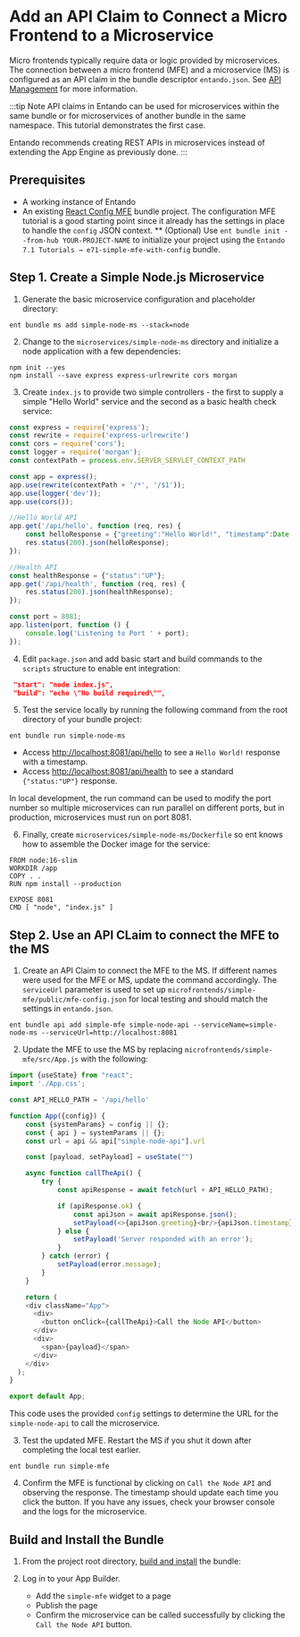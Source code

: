 # Add an API Claim to Connect a Micro Frontend to a Microservice
Micro frontends typically require data or logic provided by microservices. The connection between a micro frontend (MFE) and a microservice (MS) is configured as an API claim in the bundle descriptor `entando.json`. See [API Management](../../../docs/getting-started/ent-api.md) for more information. 

:::tip Note
API claims in Entando can be used for microservices within the same bundle or for microservices of another bundle in the same namespace. This tutorial demonstrates the first case. 

Entando recommends creating REST APIs in microservices instead of extending the App Engine as previously done.
::: 

## Prerequisites
* A working instance of Entando
* An existing [React Config MFE](../mfe/widget-configuration.md) bundle project. The configuration MFE tutorial is a good starting point since it already has the settings in place to handle the `config` JSON context. 
** (Optional) Use `ent bundle init --from-hub YOUR-PROJECT-NAME` to initialize your project using the `Entando 7.1 Tutorials → e71-simple-mfe-with-config` bundle.

## Step 1. Create a Simple Node.js Microservice
1. Generate the basic microservice configuration and placeholder directory:
``` shell
ent bundle ms add simple-node-ms --stack=node 
```
2. Change to the `microservices/simple-node-ms` directory and initialize a node application with a few dependencies:
``` shell
npm init --yes
npm install --save express express-urlrewrite cors morgan
```
3. Create `index.js` to provide two simple controllers - the first to supply a simple "Hello World" service and the second as a basic health check service:
``` javascript
const express = require('express');
const rewrite = require('express-urlrewrite')
const cors = require('cors');
const logger = require('morgan');
const contextPath = process.env.SERVER_SERVLET_CONTEXT_PATH

const app = express();
app.use(rewrite(contextPath + '/*', '/$1'));
app.use(logger('dev'));
app.use(cors());

//Hello World API
app.get('/api/hello', function (req, res) {
    const helloResponse = {"greeting":"Hello World!", "timestamp":Date.now()};
    res.status(200).json(helloResponse);
});

//Health API
const healthResponse = {"status":"UP"};
app.get('/api/health', function (req, res) {
    res.status(200).json(healthResponse);
});

const port = 8081;
app.listen(port, function () {
    console.log('Listening to Port ' + port);
}); 
```

4. Edit `package.json` and add basic start and build commands to the `scripts` structure to enable ent integration:
```json
 "start": "node index.js",
 "build": "echo \"No build required\"",
```
5. Test the service locally by running the following command from the root directory of your bundle project:
``` shell
ent bundle run simple-node-ms 
```
* Access <http://localhost:8081/api/hello> to see a `Hello World!` response with a timestamp. 
* Access <http://localhost:8081/api/health> to see a standard `{"status:"UP"}` response.

In local development, the run command can be used to modify the port number so multiple microservices can run parallel on different ports, but in production, microservices must run on port 8081. 
  
6. Finally, create `microservices/simple-node-ms/Dockerfile` so ent knows how to assemble the Docker image for the service:
```
FROM node:16-slim
WORKDIR /app
COPY . .
RUN npm install --production

EXPOSE 8081
CMD [ "node", "index.js" ]
```

## Step 2. Use an API CLaim to connect the MFE to the MS
1. Create an API Claim to connect the MFE to the MS. If different names were used for the MFE or MS, update the command accordingly. The `serviceUrl` parameter is used to set up `microfrontends/simple-mfe/public/mfe-config.json` for local testing and should match the settings in `entando.json`. 
``` shell
ent bundle api add simple-mfe simple-node-api --serviceName=simple-node-ms --serviceUrl=http://localhost:8081
```

2. Update the MFE to use the MS by replacing `microfrontends/simple-mfe/src/App.js` with the following:
``` javascript
import {useState} from "react";
import './App.css';

const API_HELLO_PATH = '/api/hello'

function App({config}) {
    const {systemParams} = config || {};
    const { api } = systemParams || {};
    const url = api && api["simple-node-api"].url

    const [payload, setPayload] = useState("")

    async function callTheApi() {
        try {
            const apiResponse = await fetch(url + API_HELLO_PATH);

            if (apiResponse.ok) {
                const apiJson = await apiResponse.json();
                setPayload(<>{apiJson.greeting}<br/>{apiJson.timestamp}</>);
            } else {
                setPayload('Server responded with an error');
            }
        } catch (error) {
            setPayload(error.message);
        }
    }

    return (
    <div className="App">
      <div>
        <button onClick={callTheApi}>Call the Node API</button>
      </div>
      <div>
        <span>{payload}</span>
      </div>
    </div>
  );
}

export default App;
```
This code uses the provided `config` settings to determine the URL for the `simple-node-api` to call the microservice.

3. Test the updated MFE. Restart the MS if you shut it down after completing the local test earlier.
``` shell
ent bundle run simple-mfe
```

4. Confirm the MFE is functional by clicking on `Call the Node API` and observing the response. The timestamp should update each time you click the button. If you have any issues, check your browser console and the logs for the microservice.

## Build and Install the Bundle
1. From the project root directory, [build and install](../pb/publish-project-bundle.md) the bundle:
   <EntandoInstall71/>

2. Log in to your App Builder.
    * Add the `simple-mfe` widget to a page
    * Publish the page
    * Confirm the microservice can be called successfully by clicking the `Call the Node API` button.
